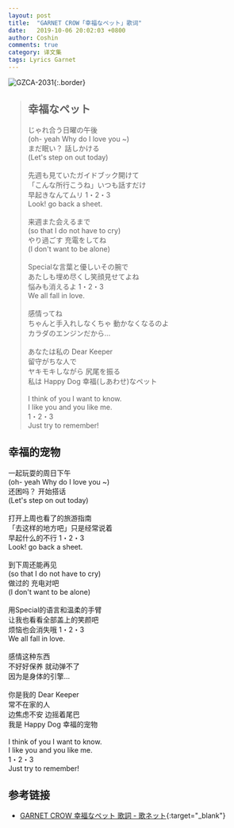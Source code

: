 ```yaml
---
layout: post
title:  "GARNET CROW「幸福なペット」歌词"
date:   2019-10-06 20:02:03 +0800
author: Coshin
comments: true
category: 译文集
tags: Lyrics Garnet
---
```

![GZCA-2031](https://ganekuro.github.io/images/discography/single/GZCA-2031.jpg){:.border}

<blockquote class="original">
  <h2>幸福なペット</h2>
  <p>
    じゃれ合う日曜の午後<br>
    (oh- yeah Why do I love you ~)<br>
    まだ眠い？ 話しかける<br>
    (Let's step on out today)<br>
    <br>
    先週も見ていたガイドブック開けて<br>
    「こんな所行こうね」いつも話すだけ<br>
    早起きなんてムリ 1・2・3<br>
    Look! go back a sheet.<br>
    <br>
    来週また会えるまで<br>
    (so that I do not have to cry)<br>
    やり過ごす 充電をしてね<br>
    (I don't want to be alone)<br>
    <br>
    Specialな言葉と優しいその腕で<br>
    あたしも埋め尽くし笑顔見せてよね<br>
    悩みも消えるよ 1・2・3<br>
    We all fall in love.<br>
    <br>
    感情ってね<br>
    ちゃんと手入れしなくちゃ 動かなくなるのよ<br>
    カラダのエンジンだから…<br>
    <br>
    あなたは私の Dear Keeper<br>
    留守がちな人で<br>
    ヤキモキしながら 尻尾を振る<br>
    私は Happy Dog 幸福(しあわせ)なペット<br>
    <br>
    I think of you I want to know.<br>
    I like you and you like me.<br>
    1・2・3<br>
    Just try to remember!
  </p>
</blockquote>

<div class="translation">
  <h2>幸福的宠物</h2>
  <p>
    一起玩耍的周日下午<br>
    (oh- yeah Why do I love you ~)<br>
    还困吗？ 开始搭话<br>
    (Let's step on out today)<br>
    <br>
    打开上周也看了的旅游指南<br>
    「去这样的地方吧」只是经常说着<br>
    早起什么的不行 1・2・3<br>
    Look! go back a sheet.<br>
    <br>
    到下周还能再见<br>
    (so that I do not have to cry)<br>
    做过的 充电对吧<br>
    (I don't want to be alone)<br>
    <br>
    用Special的语言和温柔的手臂<br>
    让我也看看全部盖上的笑颜吧<br>
    烦恼也会消失哦 1・2・3<br>
    We all fall in love.<br>
    <br>
    感情这种东西<br>
    不好好保养 就动弹不了<br>
    因为是身体的引擎…<br>
    <br>
    你是我的 Dear Keeper<br>
    常不在家的人<br>
    边焦虑不安 边摇着尾巴<br>
    我是 Happy Dog 幸福的宠物<br>
    <br>
    I think of you I want to know.<br>
    I like you and you like me.<br>
    1・2・3<br>
    Just try to remember!
  </p>
</div>

## 参考链接

* [GARNET CROW 幸福なペット 歌詞 - 歌ネット](https://www.uta-net.com/song/20152/){:target="_blank"}

